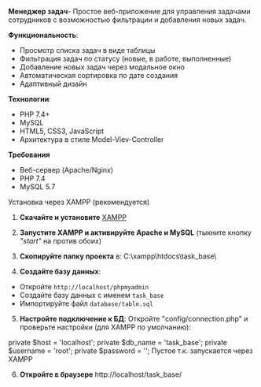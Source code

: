 **Менеджер задач**-
Простое веб-приложение для управления задачами сотрудников с возможностью фильтрации и добавления новых задач.

**Функциональность**:
- Просмотр списка задач в виде таблицы
- Фильтрация задач по статусу (новые, в работе, выполненные)
- Добавление новых задач через модальное окно
- Автоматическая сортировка по дате создания
- Адаптивный дизайн

**Технологии**:
- PHP 7.4+
- MySQL
- HTML5, CSS3, JavaScript
- Архитектура в стиле Model-Viev-Controller

**Требования**
- Веб-сервер (Apache/Nginx)
- PHP 7.4
- MySQL 5.7

Установка через XAMPP (рекомендуется)
1. **Скачайте и установите** [XAMPP](https://www.apachefriends.org/ru/index.html)

2. **Запустите XAMPP и активируйте Apache и MySQL** (тыкните кнопку *"start"* на против обоих)

3. **Скопируйте папку проекта** в:
C:\xampp\htdocs\task_base\

4. **Создайте базу данных**:
- Откройте `http://localhost/phpmyadmin`
- Создайте базу данных с именем `task_base`
- Импортируйте файл `database/table.sql`
  
5. **Настройте подключение к БД**:
Откройте "config/connection.php" и проверьте настройки (для XAMPP по умолчанию):

private $host = 'localhost';
private $db_name = 'task_base';
private $username = 'root';
private $password = ''; Пустое т.к. запускается через XAMPP

6. **Откройте в браузере**
   http://localhost/task_base/
